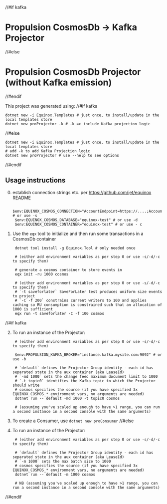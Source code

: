 //#if kafka
# Propulsion CosmosDb -> Kafka Projector
//#else
# Propulsion CosmosDb Projector (without Kafka emission)
//#endif

This project was generated using:
//#if kafka

    dotnet new -i Equinox.Templates # just once, to install/update in the local templates store
    dotnet new proProjector -k # -k => include Kafka projection logic
//#else

    dotnet new -i Equinox.Templates # just once, to install/update in the local templates store
    # add -k to add Kafka Projection logic
    dotnet new proProjector # use --help to see options
//#endif

## Usage instructions

0. establish connection strings etc. per https://github.com/jet/equinox README

        $env:EQUINOX_COSMOS_CONNECTION="AccountEndpoint=https://....;AccountKey=....=;" # or use -s
        $env:EQUINOX_COSMOS_DATABASE="equinox-test" # or use -d
        $env:EQUINOX_COSMOS_CONTAINER="equinox-test" # or use - c

1. Use the `eqx` tool to initialize and then run some transactions in a CosmosDb container

        dotnet tool install -g Equinox.Tool # only needed once

        # (either add environment variables as per step 0 or use -s/-d/-c to specify them)

        # generate a cosmos container to store events in
        eqx init -ru 1000 cosmos

        # (either add environment variables as per step 0 or use -s/-d/-c to specify them)
        # `-t saveforlater` SaveForLater test produces uniform size events to project
        # `-C -f 200` constrains current writers to 100 and applies caching so RU consumption is constrained such that an allocation of 1000 is sufficient
        eqx run -t saveforlater -C -f 100 cosmos 
//#if kafka

2. To run an instance of the Projector:

        # (either add environment variables as per step 0 or use -s/-d/-c to specify them)

        $env:PROPULSION_KAFKA_BROKER="instance.kafka.mysite.com:9092" # or use -b

        # `default` defines the Projector Group identity - each id has separated state in the aux container (aka LeaseId)
        # `-md 1000` sets the change feed maximum document limit to 1000
        # `-t topic0` identifies the Kafka topic to which the Projector should write
        # cosmos specifies the source (if you have specified 3x EQUINOX_COSMOS_* environment vars, no arguments are needed)
        dotnet run -- default -md 1000 -t topic0 cosmos

        # (assuming you've scaled up enough to have >1 range, you can run a second instance in a second console with the same arguments)

3. To create a Consumer, use `dotnet new proConsumer`
//#else

2. To run an instance of the Projector:

        # (either add environment variables as per step 0 or use -s/-d/-c to specify them)

        # `default` defines the Projector Group identity - each id has separated state in the aux container (aka LeaseId)
        # `-m 1000` sets the max batch size to 1000
        # cosmos specifies the source (if you have specified 3x EQUINOX_COSMOS_* environment vars, no arguments are needed)
        dotnet run -- default -m 1000 cosmos

        # NB (assuming you've scaled up enough to have >1 range, you can run a second instance in a second console with the same arguments)
//#endif